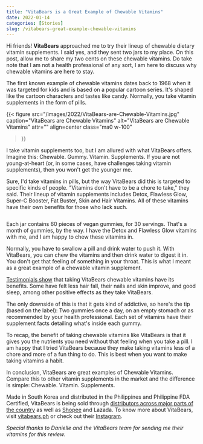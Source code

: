 ```yaml
---
title: "VitaBears is a Great Example of Chewable Vitamins"
date: 2022-01-14
categories: [Stories]
slug: /vitabears-great-example-chewable-vitamins
---
```


Hi friends! **VitaBears** approached me to try their lineup of chewable dietary vitamin supplements. I said yes, and they sent two jars to my place. On this post, allow me to share my two cents on these chewable vitamins. Do take note that I am not a health professional of any sort, I am here to discuss why chewable vitamins are here to stay.

The first known example of chewable vitamins dates back to 1968 when it was targeted for kids and is based on a popular cartoon series. It's shaped like the cartoon characters and tastes like candy. Normally, you take vitamin supplements in the form of pills.

{{< figure
  src="/images/2022/VitaBears-are-Chewable-Vitamins.jpg"
  caption="VitaBears are Chewable Vitamins"
  alt="VitaBears are Chewable Vitamins" attr="" 
  align=center class="ma0 w-100"
>}}

I take vitamin supplements too, but I am allured with what VitaBears offers. Imagine this: Chewable. Gummy. Vitamin. Supplements. If you are not young-at-heart (or, in some cases, have challenges taking vitamin supplements), then you won't get the younger me.

Sure, I'd take vitamins in pills, but the way VitaBears did this is targeted to specific kinds of people. "Vitamins don't have to be a chore to take," they said. Their lineup of vitamin supplements includes Detox, Flawless Glow, Super-C Booster, Fat Buster, Skin and Hair Vitamins. All of these vitamins have their own benefits for those who lack such.

<figure class="gallery-wrapper">
  <div class="gallery">
    <div class="gallery-item">
		<img alt="" src="/images/2022/VitaBears-Detox-Vitamins-2.jpg" />
    </div>
    <div class="gallery-item">
		<img alt="" src="/images/2022/VitaBears-fat-buster.jpg" />
    </div>
  </div>
  <div class="gallery">
    <div class="gallery-item">
		<img alt="" src="/images/2022/VitaBears-flawless-glow.jpg" />
    </div>
    <div class="gallery-item">
		<img alt="" src="/images/2022/VitaBears-Skin.jpg" />
    </div>
	<div class="gallery-item">
		<img alt="" src="/images/2022/VitaBears-Super-C.jpg" />
    </div>
  </div>
</figure>
    

Each jar contains 60 pieces of vegan gummies, for 30 servings. That's a month of gummies, by the way. I have the Detox and Flawless Glow vitamins with me, and I am happy to chew these vitamins in.

Normally, you have to swallow a pill and drink water to push it. With VitaBears, you can chew the vitamins and then drink water to digest it in. You don't get that feeling of something in your throat. This is what I meant as a great example of a chewable vitamin supplement.

[Testimonials show](https://vitabears.ph/#kt-layout-id_171ef8-77) that taking VitaBears chewable vitamins have its benefits. Some have felt less hair fall, their nails and skin improve, and good sleep, among other positive effects as they take VitaBears.

The only downside of this is that it gets kind of addictive, so here's the tip (based on the label): Two gummies once a day, on an empty stomach or as recommended by your health professional. Each set of vitamins have their supplement facts detailing what's inside each gummy.

To recap, the benefit of taking chewable vitamins like VitaBears is that it gives you the nutrients you need without that feeling when you take a pill. I am happy that I tried VitaBears because they make taking vitamins less of a chore and more of a fun thing to do. This is best when you want to make taking vitamins a habit.

In conclusion, VitaBears are great examples of Chewable Vitamins. Compare this to other vitamin supplements in the market and the difference is simple: Chewable. Vitamin. Supplements.

Made in South Korea and distributed in the Philippines and Philippine FDA Certified, VitaBears is being sold through [distributors across major parts of the country](https://vitabears.ph/store-locator/) as well as [Shopee](https://shopee.ph/vitatreats?) and Lazada. To know more about VitaBears, visit [vitabears.ph](http://vitabears.ph) or check out their [Instagram](https://www.instagram.com/vitabears/?hl=en).

_Special thanks to Danielle and the VitaBears team for sending me their vitamins for this review._
